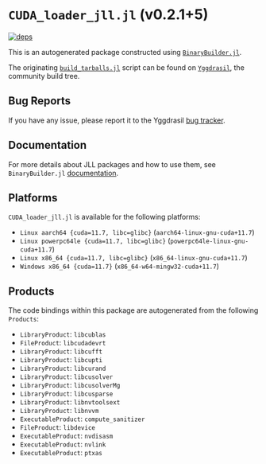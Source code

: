 # `CUDA_loader_jll.jl` (v0.2.1+5)

[![deps](https://juliahub.com/docs/CUDA_loader_jll/deps.svg)](https://juliahub.com/ui/Packages/CUDA_loader_jll/3x5ul?page=2)

This is an autogenerated package constructed using [`BinaryBuilder.jl`](https://github.com/JuliaPackaging/BinaryBuilder.jl).

The originating [`build_tarballs.jl`](https://github.com/JuliaPackaging/Yggdrasil/blob/76aa1e3fabc04efb1497db6e6cb1bd04dfc9a214/C/CUDA/CUDA_loader/build_tarballs.jl) script can be found on [`Yggdrasil`](https://github.com/JuliaPackaging/Yggdrasil/), the community build tree.

## Bug Reports

If you have any issue, please report it to the Yggdrasil [bug tracker](https://github.com/JuliaPackaging/Yggdrasil/issues).

## Documentation

For more details about JLL packages and how to use them, see `BinaryBuilder.jl` [documentation](https://docs.binarybuilder.org/stable/jll/).

## Platforms

`CUDA_loader_jll.jl` is available for the following platforms:

* `Linux aarch64 {cuda=11.7, libc=glibc}` (`aarch64-linux-gnu-cuda+11.7`)
* `Linux powerpc64le {cuda=11.7, libc=glibc}` (`powerpc64le-linux-gnu-cuda+11.7`)
* `Linux x86_64 {cuda=11.7, libc=glibc}` (`x86_64-linux-gnu-cuda+11.7`)
* `Windows x86_64 {cuda=11.7}` (`x86_64-w64-mingw32-cuda+11.7`)

## Products

The code bindings within this package are autogenerated from the following `Products`:

* `LibraryProduct`: `libcublas`
* `FileProduct`: `libcudadevrt`
* `LibraryProduct`: `libcufft`
* `LibraryProduct`: `libcupti`
* `LibraryProduct`: `libcurand`
* `LibraryProduct`: `libcusolver`
* `LibraryProduct`: `libcusolverMg`
* `LibraryProduct`: `libcusparse`
* `LibraryProduct`: `libnvtoolsext`
* `LibraryProduct`: `libnvvm`
* `ExecutableProduct`: `compute_sanitizer`
* `FileProduct`: `libdevice`
* `ExecutableProduct`: `nvdisasm`
* `ExecutableProduct`: `nvlink`
* `ExecutableProduct`: `ptxas`
